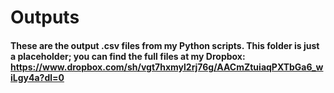 # Outputs

#### These are the output .csv files from my Python scripts. This folder is just a placeholder; you can find the full files at my Dropbox: https://www.dropbox.com/sh/vgt7hxmyl2rj76g/AACmZtuiaqPXTbGa6_wiLgy4a?dl=0